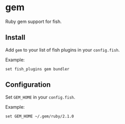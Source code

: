 # gem
Ruby gem support for fish.

## Install
Add `gem` to your list of fish plugins in your `config.fish`.

Example:

    set fish_plugins gem bundler

## Configuration
Set `GEM_HOME` in your `config.fish`.

Example:

    set GEM_HOME ~/.gem/ruby/2.1.0
